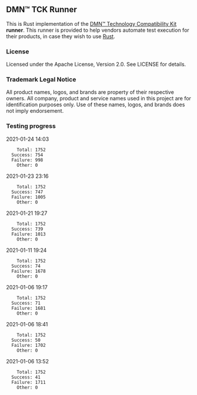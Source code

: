 ## DMN™ TCK Runner

This is Rust implementation of the [DMN™ Technology Compatibility Kit](https://dmn-tck.github.io/tck/) **runner**.
This runner is provided to help vendors automate test execution for their products,
in case they wish to use [Rust](https://www.rust-lang.org/).

### License

Licensed under the Apache License, Version 2.0. See LICENSE for details. 

### Trademark Legal Notice

All product names, logos, and brands are property of their respective owners.
All company, product and service names used in this project are for identification purposes only.
Use of these names, logos, and brands does not imply endorsement.

### Testing progress

2021-01-24 14:03
```
    Total: 1752
  Success: 754
  Failure: 998
    Other: 0
```

2021-01-23 23:16
```
    Total: 1752
  Success: 747
  Failure: 1005
    Other: 0
```

2021-01-21 19:27
```
    Total: 1752
  Success: 739
  Failure: 1013
    Other: 0
```

2021-01-11 19:24
```
    Total: 1752
  Success: 74
  Failure: 1678
    Other: 0
```

2021-01-06 19:17
```
    Total: 1752
  Success: 71
  Failure: 1681
    Other: 0
```

2021-01-06 18:41
```
    Total: 1752
  Success: 50
  Failure: 1702
    Other: 0
```

2021-01-06 13:52
```
    Total: 1752
  Success: 41
  Failure: 1711
    Other: 0
```